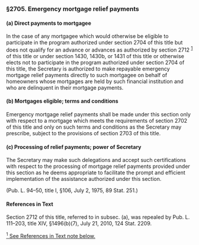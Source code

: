 ### §2705. Emergency mortgage relief payments ###

#### (a) Direct payments to mortgagee ####

In the case of any mortgagee which would otherwise be eligible to participate in the program authorized under section 2704 of this title but does not qualify for an advance or advances as authorized by section 2712 <sup><a href="#2705_1_target" name="2705_1">1</a></sup> of this title or under section 1430, 1430b, or 1431 of this title or otherwise elects not to participate in the program authorized under section 2704 of this title, the Secretary is authorized to make repayable emergency mortgage relief payments directly to such mortgagee on behalf of homeowners whose mortgages are held by such financial institution and who are delinquent in their mortgage payments.

#### (b) Mortgages eligible; terms and conditions ####

Emergency mortgage relief payments shall be made under this section only with respect to a mortgage which meets the requirements of section 2702 of this title and only on such terms and conditions as the Secretary may prescribe, subject to the provisions of section 2703 of this title.

#### (c) Processing of relief payments; power of Secretary ####

The Secretary may make such delegations and accept such certifications with respect to the processing of mortgage relief payments provided under this section as he deems appropriate to facilitate the prompt and efficient implementation of the assistance authorized under this section.

(Pub. L. 94–50, title I, §106, July 2, 1975, 89 Stat. 251.)

#### References in Text ####

Section 2712 of this title, referred to in subsec. (a), was repealed by Pub. L. 111–203, title XIV, §1496(b)(7), July 21, 2010, 124 Stat. 2209.

[<sup>1</sup> See References in Text note below.](#2705_1)